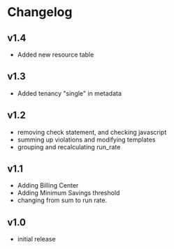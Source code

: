 # Changelog

## v1.4

- Added new resource table

v1.3
----
- Added tenancy "single" in metadata

v1.2
----
- removing check statement, and checking javascript
- summing up violations and modifying templates
- grouping and recalculating run_rate

v1.1
----
- Adding Billing Center
- Adding Minimum Savings threshold
- changing from sum to run rate. 

v1.0
-----
- initial release